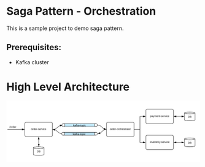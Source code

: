 # Saga Pattern - Orchestration

This is a sample project to demo saga pattern.

## Prerequisites:

* Kafka cluster

# High Level Architecture

![](doc/saga-orchestration.png)